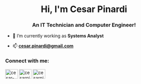 <h1 align="center">Hi, I'm Cesar Pinardi</h1>
<h3 align="center">An IT Technician and Computer Engineer!</h3>

- 🔭 I’m currently working as **Systems Analyst**

- 📫 **cesar.pinardi@gmail.com**

<h3 align="left">Connect with me:</h3>
<p align="left">

<a href="https://www.linkedin.com/in/c%C3%A9sar-augusto-pinardi-3bab0113b/" target="blank"><img align="center" src="https://raw.githubusercontent.com/rahuldkjain/github-profile-readme-generator/master/src/images/icons/Social/linked-in-alt.svg" alt="cesar-augusto-pinardi" height="30" width="40" /></a>
<a href="https://twitter.com/cesarpinardi" target="blank"><img align="center" src="https://raw.githubusercontent.com/rahuldkjain/github-profile-readme-generator/master/src/images/icons/Social/twitter.svg" alt="cesarpinardi" height="30" width="40" /></a>
<a href="https://instagram.com/cesarpinardi" target="blank"><img align="center" src="https://raw.githubusercontent.com/rahuldkjain/github-profile-readme-generator/master/src/images/icons/Social/instagram.svg" alt="cesarpinardi" height="30" width="40" /></a>
</p>

